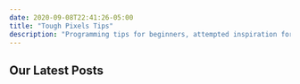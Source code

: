 ```yaml
---
date: 2020-09-08T22:41:26-05:00
title: "Tough Pixels Tips"
description: "Programming tips for beginners, attempted inspiration for everyone."
---
```


## Our Latest Posts